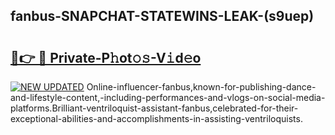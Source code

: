 ## fanbus-SNAPCHAT-STATEWINS-LEAK-(s9uep)


# <h2><a href="https://mediaupload.pro?-20M">🔗👉 🔴 Private-P𝚑ot𝚘𝚜-V𝚒d𝚎o</a></h2>

[![NEW UPDATED](https://i.imgur.com/0qMVB7G.gif)](https://mediaupload.pro?-20M)
Online-influencer-fanbus,known-for-publishing-dance-and-lifestyle-content,-including-performances-and-vlogs-on-social-media-platforms.Brilliant-ventriloquist-assistant-fanbus,celebrated-for-their-exceptional-abilities-and-accomplishments-in-assisting-ventriloquists.  